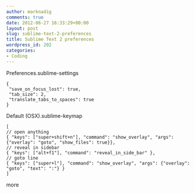 ```yaml
---
author: marknadig
comments: true
date: 2012-06-27 16:33:29+00:00
layout: post
slug: sublime-text-2-preferences
title: Sublime Text 2 preferences
wordpress_id: 202
categories:
- Coding
---
```


Preferences.sublime-settings

    
    {
     "save_on_focus_lost": true,
     "tab_size": 2,
     "translate_tabs_to_spaces": true
    }


Default (OSX).sublime-keymap

    
    [
    // open anything
    { "keys": ["super+shift+n"], "command": "show_overlay", "args": {"overlay": "goto", "show_files": true}}, 
    // reveal in sidebar
    { "keys": ["alt+f1"], "command": "reveal_in_side_bar" }, 
    // goto line
    { "keys": ["super+l"], "command": "show_overlay", "args": {"overlay": "goto", "text": ":"} }
    ]


more
